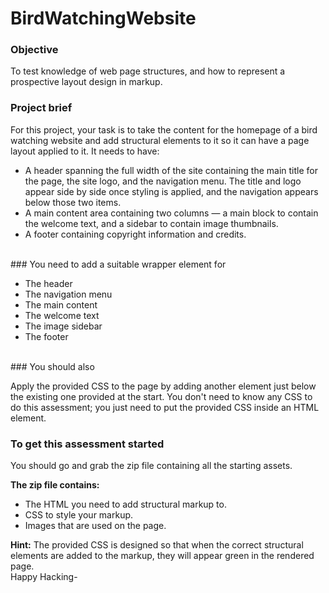 # BirdWatchingWebsite

### Objective	

To test knowledge of web page structures, and how to represent a prospective layout design in markup.
<br>
### Project brief

For this project, your task is to take the content for the homepage of a bird watching website and add structural elements to it so it can have a page layout applied to it. It needs to have:

* A header spanning the full width of the site containing the main title for the page, the site logo, and the navigation menu. The title and logo appear side by side once styling is applied, and the navigation appears below those two items.
* A main content area containing two columns — a main block to contain the welcome text, and a sidebar to contain image thumbnails.
* A footer containing copyright information and credits.
<br>
### You need to add a suitable wrapper element for

* The header
* The navigation menu
* The main content
* The welcome text
* The image sidebar
* The footer
<br>
### You should also

Apply the provided CSS to the page by adding another <link> element just below the existing one provided at the start.
You don't need to know any CSS to do this assessment; you just need to put the provided CSS inside an HTML element.
<br>
### To get this assessment started 
You should go and grab the zip file containing all the starting assets.

**The zip file contains:**

* The HTML you need to add structural markup to.
* CSS to style your markup.
* Images that are used on the page.

**Hint:** The provided CSS is designed so that when the correct structural elements are added to the markup, they will appear green in the rendered page.
<br>
Happy Hacking-
